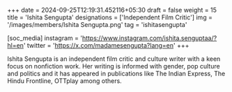 +++
date = 2024-09-25T12:19:31.452116+05:30
draft = false
weight = 15
title = 'Ishita Sengupta'
designations = ['Independent Film Critic']
img = '/images/members/Ishita Sengupta.png'
tag = 'ishitasengupta'

[soc_media]
instagram = 'https://www.instagram.com/ishita.senguptaa/?hl=en'
twitter = 'https://x.com/madamesengupta?lang=en'
+++

Ishita Sengupta is an independent film critic and culture writer with a keen focus on nonfiction work. Her writing is informed with gender, pop culture and politics and it has appeared in publications like The Indian Express, The Hindu Frontline, OTTplay among others.
